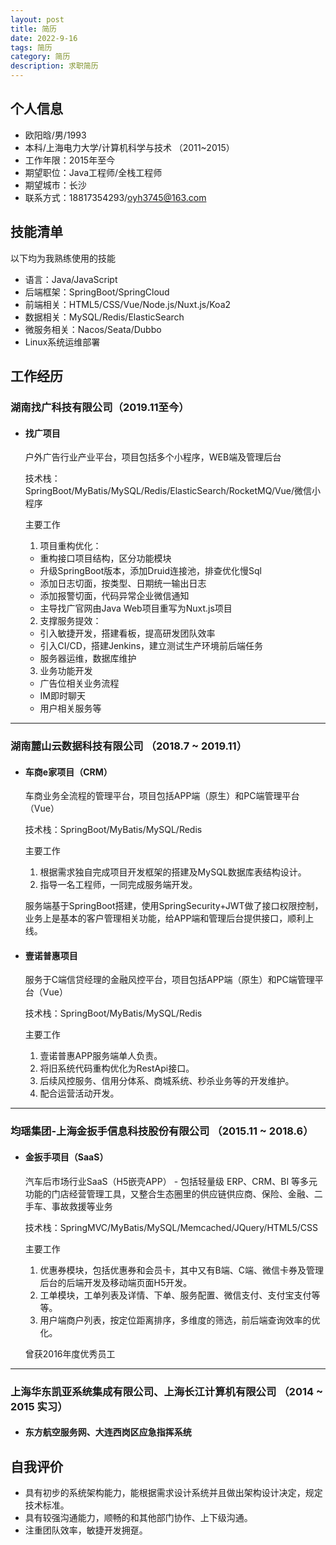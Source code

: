 ```yaml
---
layout: post
title: 简历
date: 2022-9-16
tags: 简历
category: 简历
description: 求职简历
---
```


## 个人信息

- 欧阳晗/男/1993
- 本科/上海电力大学/计算机科学与技术 （2011~2015）
- 工作年限：2015年至今
- 期望职位：Java工程师/全栈工程师
- 期望城市：长沙
- 联系方式：18817354293/oyh3745@163.com

## 技能清单

以下均为我熟练使用的技能

- 语言：Java/JavaScript
- 后端框架：SpringBoot/SpringCloud
- 前端相关：HTML5/CSS/Vue/Node.js/Nuxt.js/Koa2
- 数据相关：MySQL/Redis/ElasticSearch
- 微服务相关：Nacos/Seata/Dubbo
- Linux系统运维部署

## 工作经历

### 湖南找广科技有限公司（2019.11至今）

- #### 找广项目
    户外广告行业产业平台，项目包括多个小程序，WEB端及管理后台

    技术栈：SpringBoot/MyBatis/MySQL/Redis/ElasticSearch/RocketMQ/Vue/微信小程序

    主要工作
    1. 项目重构优化：
    - 重构接口项目结构，区分功能模块
    - 升级SpringBoot版本，添加Druid连接池，排查优化慢Sql
    - 添加日志切面，按类型、日期统一输出日志
    - 添加报警切面，代码异常企业微信通知
    - 主导找广官网由Java Web项目重写为Nuxt.js项目
    2. 支撑服务提效：
    - 引入敏捷开发，搭建看板，提高研发团队效率
    - 引入CI/CD，搭建Jenkins，建立测试生产环境前后端任务
	- 服务器运维，数据库维护
    3. 业务功能开发
	- 广告位相关业务流程
	- IM即时聊天
	- 用户相关服务等

---
### 湖南麓山云数据科技有限公司 （2018.7 ~ 2019.11）

- #### 车商e家项目（CRM）
    车商业务全流程的管理平台，项目包括APP端（原生）和PC端管理平台（Vue）

    技术栈：SpringBoot/MyBatis/MySQL/Redis

    主要工作
    1. 根据需求独自完成项目开发框架的搭建及MySQL数据库表结构设计。
    2. 指导一名工程师，一同完成服务端开发。

    服务端基于SpringBoot搭建，使用SpringSecurity+JWT做了接口权限控制，业务上是基本的客户管理相关功能，给APP端和管理后台提供接口，顺利上线。

- #### 壹诺普惠项目
    服务于C端信贷经理的金融风控平台，项目包括APP端（原生）和PC端管理平台（Vue）

    技术栈：SpringBoot/MyBatis/MySQL/Redis

    主要工作
    1. 壹诺普惠APP服务端单人负责。
    2. 将旧系统代码重构优化为RestApi接口。
    3. 后续风控服务、信用分体系、商城系统、秒杀业务等的开发维护。
    4. 配合运营活动开发。

---
### 均瑶集团-上海金扳手信息科技股份有限公司 （2015.11 ~ 2018.6）

- #### 金扳手项目（SaaS）
    汽车后市场行业SaaS（H5嵌壳APP） - 包括轻量级 ERP、CRM、BI 等多元功能的门店经营管理工具，又整合生态圈里的供应链供应商、保险、金融、二手车、事故救援等业务

    技术栈：SpringMVC/MyBatis/MySQL/Memcached/JQuery/HTML5/CSS

    主要工作
    1. 优惠券模块，包括优惠券和会员卡，其中又有B端、C端、微信卡券及管理后台的后端开发及移动端页面H5开发。
    2. 工单模块，工单列表及详情、下单、服务配置、微信支付、支付宝支付等等。
    3. 用户端商户列表，按定位距离排序，多维度的筛选，前后端查询效率的优化。

    曾获2016年度优秀员工

---
### 上海华东凯亚系统集成有限公司、上海长江计算机有限公司 （2014 ~ 2015 实习）

- #### 东方航空服务网、大连西岗区应急指挥系统

## 自我评价
- 具有初步的系统架构能力，能根据需求设计系统并且做出架构设计决定，规定技术标准。
- 具有较强沟通能力，顺畅的和其他部门协作、上下级沟通。
- 注重团队效率，敏捷开发拥趸。